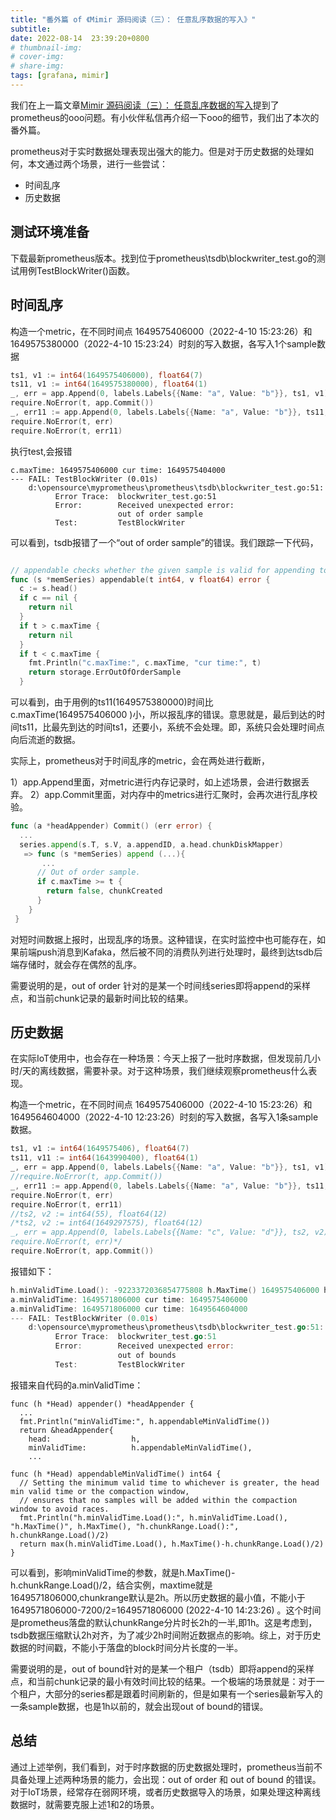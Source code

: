 ```yaml
---
title: "番外篇 of 《Mimir 源码阅读（三）： 任意乱序数据的写入》"
subtitle: 
date: 2022-08-14  23:39:20+0800
# thumbnail-img: 
# cover-img: 
# share-img: 
tags: [grafana, mimir]
---
```


我们在上一篇文章[Mimir 源码阅读（三）： 任意乱序数据的写入](/)提到了prometheus的ooo问题。有小伙伴私信再介绍一下ooo的细节，我们出了本次的番外篇。

prometheus对于实时数据处理表现出强大的能力。但是对于历史数据的处理如何，本文通过两个场景，进行一些尝试：

- 时间乱序
- 历史数据

## 测试环境准备

下载最新prometheus版本。找到位于prometheus\tsdb\blockwriter_test.go的测试用例TestBlockWriter()函数。


## 时间乱序

构造一个metric，在不同时间点 1649575406000（2022-4-10 15:23:26）和1649575380000（2022-4-10 15:23:24）时刻的写入数据，各写入1个sample数据

```go
ts1, v1 := int64(1649575406000), float64(7)
ts11, v1 := int64(1649575380000), float64(1)
_, err = app.Append(0, labels.Labels{{Name: "a", Value: "b"}}, ts1, v1)
require.NoError(t, app.Commit())
_, err11 := app.Append(0, labels.Labels{{Name: "a", Value: "b"}}, ts11, v1)
require.NoError(t, err)
require.NoError(t, err11)
```

执行test,会报错

```
c.maxTime: 1649575406000 cur time: 1649575404000
--- FAIL: TestBlockWriter (0.01s)
    d:\opensource\myprometheus\prometheus\tsdb\blockwriter_test.go:51: 
          Error Trace:  blockwriter_test.go:51
          Error:        Received unexpected error:
                        out of order sample
          Test:         TestBlockWriter
```

可以看到，tsdb报错了一个“out of order sample”的错误。我们跟踪一下代码，

```go

// appendable checks whether the given sample is valid for appending to the series.
func (s *memSeries) appendable(t int64, v float64) error {
  c := s.head()
  if c == nil {
    return nil
  }
  if t > c.maxTime {
    return nil
  }
  if t < c.maxTime {
    fmt.Println("c.maxTime:", c.maxTime, "cur time:", t)
    return storage.ErrOutOfOrderSample
  }
```

可以看到，由于用例的ts11(1649575380000)时间比c.maxTime(1649575406000 )小，所以报乱序的错误。意思就是，最后到达的时间ts11，比最先到达的时间ts1，还要小，系统不会处理。即，系统只会处理时间点向后流逝的数据。 

实际上，prometheus对于时间乱序的metric，会在两处进行截断，

1）app.Append里面，对metric进行内存记录时，如上述场景，会进行数据丢弃。
2）app.Commit里面，对内存中的metrics进行汇聚时，会再次进行乱序校验。

```go
func (a *headAppender) Commit() (err error) {
  ...
  series.append(s.T, s.V, a.appendID, a.head.chunkDiskMapper)
   => func (s *memSeries) append (...){
       ...
      // Out of order sample.
      if c.maxTime >= t {
        return false, chunkCreated
      }
    }
 }
```

对短时间数据上报时，出现乱序的场景。这种错误，在实时监控中也可能存在，如果前端push消息到Kafaka，然后被不同的消费队列进行处理时，最终到达tsdb后端存储时，就会存在偶然的乱序。

需要说明的是，out of order 针对的是某一个时间线series即将append的采样点，和当前chunk记录的最新时间比较的结果。

## 历史数据

在实际IoT使用中，也会存在一种场景：今天上报了一批时序数据，但发现前几小时/天的离线数据，需要补录。对于这种场景，我们继续观察prometheus什么表现。

构造一个metric，在不同时间点 1649575406000（2022-4-10 15:23:26）和1649564604000（2022-4-10 12:23:26）时刻的写入数据，各写入1条sample数据。

```go
ts1, v1 := int64(1649575406), float64(7)
ts11, v11 := int64(1643990400), float64(1)
_, err = app.Append(0, labels.Labels{{Name: "a", Value: "b"}}, ts1, v1)
//require.NoError(t, app.Commit())
_, err11 := app.Append(0, labels.Labels{{Name: "a", Value: "b"}}, ts11, v11)
require.NoError(t, err)
require.NoError(t, err11)
//ts2, v2 := int64(55), float64(12)
/*ts2, v2 := int64(1649297575), float64(12)
_, err = app.Append(0, labels.Labels{{Name: "c", Value: "d"}}, ts2, v2)
require.NoError(t, err)*/
require.NoError(t, app.Commit())
```

报错如下：

```go
h.minValidTime.Load(): -9223372036854775808 h.MaxTime() 1649575406000 h.chunkRange.Load(): 3600000
a.minValidTime: 1649571806000 cur time: 1649575406000
a.minValidTime: 1649571806000 cur time: 1649564604000
--- FAIL: TestBlockWriter (0.01s)
    d:\opensource\myprometheus\prometheus\tsdb\blockwriter_test.go:51: 
          Error Trace:  blockwriter_test.go:51
          Error:        Received unexpected error:
                        out of bounds
          Test:         TestBlockWriter
```

报错来自代码的a.minValidTime：

```
func (h *Head) appender() *headAppender {
  ...
  fmt.Println("minValidTime:", h.appendableMinValidTime())
  return &headAppender{
    head:                  h,
    minValidTime:          h.appendableMinValidTime(),
    ...
  
func (h *Head) appendableMinValidTime() int64 {
  // Setting the minimum valid time to whichever is greater, the head min valid time or the compaction window,
  // ensures that no samples will be added within the compaction window to avoid races.
  fmt.Println("h.minValidTime.Load():", h.minValidTime.Load(), "h.MaxTime()", h.MaxTime(), "h.chunkRange.Load():", h.chunkRange.Load()/2)
  return max(h.minValidTime.Load(), h.MaxTime()-h.chunkRange.Load()/2)
}
```

可以看到，影响minValidTime的参数，就是h.MaxTime()-h.chunkRange.Load()/2，结合实例，maxtime就是1649571806000,chunkrange默认是2h。所以历史数据的最小值，不能小于 1649571806000-7200/2=1649571806000 (2022-4-10 14:23:26) 。这个时间是prometheus落盘的默认chunkRange分片时长2h的一半,即1h。这是考虑到，tsdb数据压缩默认2h对齐，为了减少2h时间附近数据点的影响。综上，对于历史数据的时间戳，不能小于落盘的block时间分片长度的一半。

需要说明的是，out of bound针对的是某一个租户（tsdb）即将append的采样点，和当前chunk记录的最小有效时间比较的结果。一个极端的场景就是：对于一个租户，大部分的series都是跟着时间刷新的，但是如果有一个series最新写入的一条sample数据，也是1h以前的，就会出现out of bound的错误。

## 总结

通过上述举例，我们看到，对于时序数据的历史数据处理时，prometheus当前不具备处理上述两种场景的能力，会出现：out of order 和 out of bound 的错误。对于IoT场景，经常存在弱网环境，或者历史数据导入的场景，如果处理这种离线数据时，就需要克服上述1和2的场景。